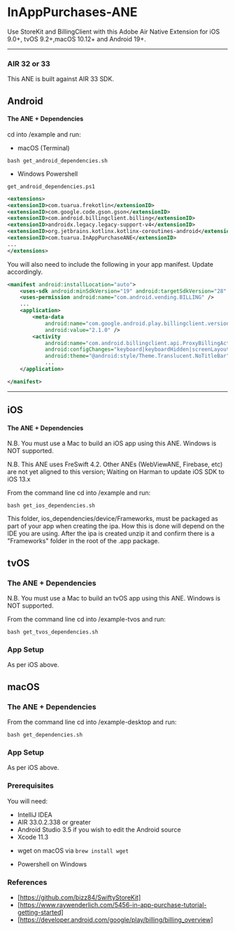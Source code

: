 # InAppPurchases-ANE

Use StoreKit and BillingClient with this Adobe Air Native Extension for iOS 9.0+, tvOS 9.2+,macOS 10.12+ and Android 19+.    

-------------

### AIR 32 or 33
This ANE is built against AIR 33 SDK. 

## Android

#### The ANE + Dependencies

cd into /example and run:
- macOS (Terminal)
```shell
bash get_android_dependencies.sh
```
- Windows Powershell
```shell
get_android_dependencies.ps1
```

```xml
<extensions>
<extensionID>com.tuarua.frekotlin</extensionID>
<extensionID>com.google.code.gson.gson</extensionID>
<extensionID>com.android.billingclient.billing</extensionID>
<extensionID>androidx.legacy.legacy-support-v4</extensionID>
<extensionID>org.jetbrains.kotlinx.kotlinx-coroutines-android</extensionID>
<extensionID>com.tuarua.InAppPurchaseANE</extensionID>
...
</extensions>
```

You will also need to include the following in your app manifest. Update accordingly.

```xml
<manifest android:installLocation="auto">
    <uses-sdk android:minSdkVersion="19" android:targetSdkVersion="28" />
    <uses-permission android:name="com.android.vending.BILLING" />
    ...
    <application>
        <meta-data
            android:name="com.google.android.play.billingclient.version"
            android:value="2.1.0" />
        <activity
            android:name="com.android.billingclient.api.ProxyBillingActivity"
            android:configChanges="keyboard|keyboardHidden|screenLayout|screenSize|orientation"
            android:theme="@android:style/Theme.Translucent.NoTitleBar" />
            ...
    </application>

</manifest>
```

-------------

## iOS

#### The ANE + Dependencies

N.B. You must use a Mac to build an iOS app using this ANE. Windows is NOT supported.

N.B. This ANE uses FreSwift 4.2. Other ANEs (WebViewANE, Firebase, etc) are not yet aligned to this version; Waiting on Harman to update iOS SDK to iOS 13.x

From the command line cd into /example and run:

```shell
bash get_ios_dependencies.sh
```

This folder, ios_dependencies/device/Frameworks, must be packaged as part of your app when creating the ipa. How this is done will depend on the IDE you are using.
After the ipa is created unzip it and confirm there is a "Frameworks" folder in the root of the .app package.   

## tvOS

### The ANE + Dependencies

N.B. You must use a Mac to build an tvOS app using this ANE. Windows is NOT supported.

From the command line cd into /example-tvos and run:

```shell
bash get_tvos_dependencies.sh
```

### App Setup

As per iOS above.

## macOS

### The ANE + Dependencies

From the command line cd into /example-desktop and run:

```shell
bash get_dependencies.sh
```

### App Setup

As per iOS above.

### Prerequisites

You will need:

- IntelliJ IDEA
- AIR 33.0.2.338 or greater
- Android Studio 3.5 if you wish to edit the Android source
- Xcode 11.3
* wget on macOS via `brew install wget`
- Powershell on Windows

### References
* [https://github.com/bizz84/SwiftyStoreKit]
* [https://www.raywenderlich.com/5456-in-app-purchase-tutorial-getting-started]
* [https://developer.android.com/google/play/billing/billing_overview]
